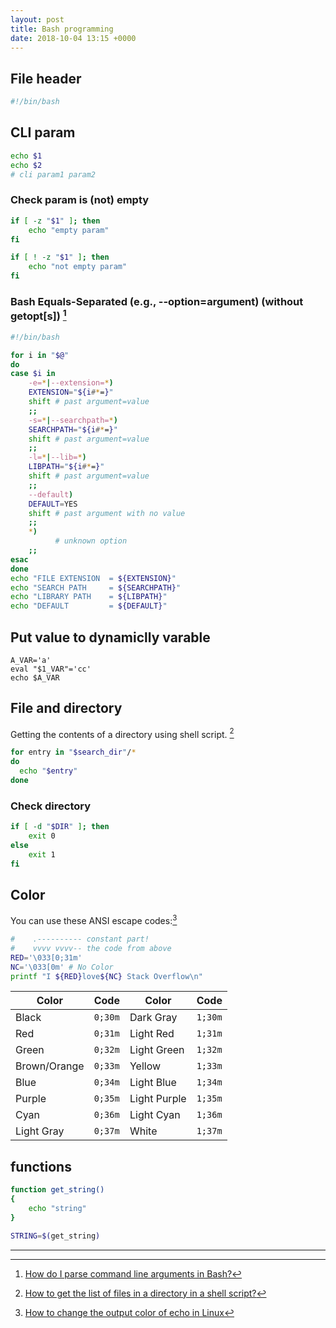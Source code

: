 ```yaml
---
layout: post
title: Bash programming
date: 2018-10-04 13:15 +0000
---
```



## File header

```bash
#!/bin/bash
```

## CLI param

```bash
echo $1
echo $2
# cli param1 param2
```

### Check param is (not) empty

```bash
if [ -z "$1" ]; then
    echo "empty param"
fi

if [ ! -z "$1" ]; then
    echo "not empty param"
fi
```

### Bash Equals-Separated (e.g., --option=argument) (without getopt[s]) [^opt]

[^opt]: [How do I parse command line arguments in Bash?](https://stackoverflow.com/questions/192249/how-do-i-parse-command-line-arguments-in-bash)

```bash
#!/bin/bash

for i in "$@"
do
case $i in
    -e=*|--extension=*)
    EXTENSION="${i#*=}"
    shift # past argument=value
    ;;
    -s=*|--searchpath=*)
    SEARCHPATH="${i#*=}"
    shift # past argument=value
    ;;
    -l=*|--lib=*)
    LIBPATH="${i#*=}"
    shift # past argument=value
    ;;
    --default)
    DEFAULT=YES
    shift # past argument with no value
    ;;
    *)
          # unknown option
    ;;
esac
done
echo "FILE EXTENSION  = ${EXTENSION}"
echo "SEARCH PATH     = ${SEARCHPATH}"
echo "LIBRARY PATH    = ${LIBPATH}"
echo "DEFAULT         = ${DEFAULT}"
```


## Put value to dynamiclly varable 

```
A_VAR='a'
eval "$1_VAR"='cc'
echo $A_VAR
```



## File and directory
Getting the contents of a directory using shell script. [^1]

[^1]: [How to get the list of files in a directory in a shell script?](https://stackoverflow.com/questions/2437452/how-to-get-the-list-of-files-in-a-directory-in-a-shell-script)

```bash
for entry in "$search_dir"/*
do
  echo "$entry"
done

```

### Check directory
```bash
if [ -d "$DIR" ]; then
    exit 0
else
	exit 1
fi
```

## Color 

You can use these ANSI escape codes:[^color]

[^color]: [How to change the output color of echo in Linux](https://stackoverflow.com/questions/5947742/how-to-change-the-output-color-of-echo-in-linux)

```bash
#    .---------- constant part!
#    vvvv vvvv-- the code from above
RED='\033[0;31m'
NC='\033[0m' # No Color
printf "I ${RED}love${NC} Stack Overflow\n"
```

Color | Code | Color | Code
------------ | ------------- | ------------ | -------------
Black         | `0;30m`   |   Dark Gray     | `1;30m`
Red           | `0;31m`   |   Light Red     | `1;31m`
Green         | `0;32m`   |   Light Green   | `1;32m`
Brown/Orange  | `0;33m`   |   Yellow        | `1;33m`
Blue          | `0;34m`   |   Light Blue    | `1;34m`
Purple        | `0;35m`   |   Light Purple  | `1;35m`
Cyan          | `0;36m`   |   Light Cyan    | `1;36m`
Light Gray    | `0;37m`   |   White         | `1;37m`


## functions
```bash
function get_string()
{
	echo "string"
}

STRING=$(get_string)

```

---

